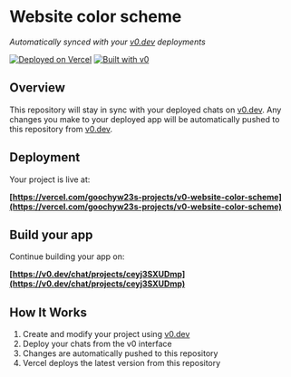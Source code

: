 # Website color scheme

*Automatically synced with your [v0.dev](https://v0.dev) deployments*

[![Deployed on Vercel](https://img.shields.io/badge/Deployed%20on-Vercel-black?style=for-the-badge&logo=vercel)](https://vercel.com/goochyw23s-projects/v0-website-color-scheme)
[![Built with v0](https://img.shields.io/badge/Built%20with-v0.dev-black?style=for-the-badge)](https://v0.dev/chat/projects/ceyj3SXUDmp)

## Overview

This repository will stay in sync with your deployed chats on [v0.dev](https://v0.dev).
Any changes you make to your deployed app will be automatically pushed to this repository from [v0.dev](https://v0.dev).

## Deployment

Your project is live at:

**[https://vercel.com/goochyw23s-projects/v0-website-color-scheme](https://vercel.com/goochyw23s-projects/v0-website-color-scheme)**

## Build your app

Continue building your app on:

**[https://v0.dev/chat/projects/ceyj3SXUDmp](https://v0.dev/chat/projects/ceyj3SXUDmp)**

## How It Works

1. Create and modify your project using [v0.dev](https://v0.dev)
2. Deploy your chats from the v0 interface
3. Changes are automatically pushed to this repository
4. Vercel deploys the latest version from this repository